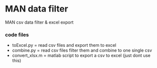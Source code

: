 # MAN data filter
MAN csv data filter & excel export

### code files
* toExcel.py = read csv files and export them to excel
* combine.py = read csv files filter them and combine to one single csv
* convert_xlsx.m = matlab script to export a csv to excel (just dont use this)